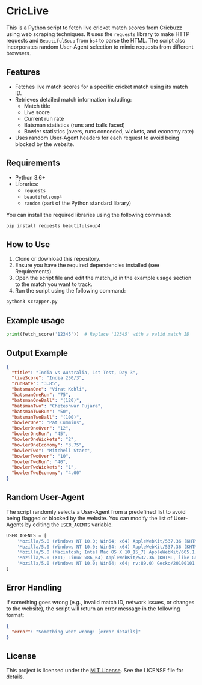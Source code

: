 # CricLive


This is a Python script to fetch live cricket match scores from Cricbuzz using web scraping techniques. It uses the `requests` library to make HTTP requests and `BeautifulSoup` from `bs4` to parse the HTML. The script also incorporates random User-Agent selection to mimic requests from different browsers.

## Features

- Fetches live match scores for a specific cricket match using its match ID.
- Retrieves detailed match information including:
  - Match title
  - Live score
  - Current run rate
  - Batsman statistics (runs and balls faced)
  - Bowler statistics (overs, runs conceded, wickets, and economy rate)
- Uses random User-Agent headers for each request to avoid being blocked by the website.

## Requirements

- Python 3.6+
- Libraries:
  - `requests`
  - `beautifulsoup4`
  - `random` (part of the Python standard library)

You can install the required libraries using the following command:
```bash
pip install requests beautifulsoup4
```
## How to Use
1. Clone or download this repository.
2. Ensure you have the required dependencies installed (see Requirements).
3. Open the script file and edit the match_id in the example usage section to the match you want to track.
4. Run the script using the following command:
```bash
python3 scrapper.py
```

## Example usage
```python
print(fetch_score('12345'))  # Replace '12345' with a valid match ID
```
## Output Example
```json
{
  "title": "India vs Australia, 1st Test, Day 3",
  "liveScore": "India 250/3",
  "runRate": "3.85",
  "batsmanOne": "Virat Kohli",
  "batsmanOneRun": "75",
  "batsmanOneBall": "(120)",
  "batsmanTwo": "Cheteshwar Pujara",
  "batsmanTwoRun": "50",
  "batsmanTwoBall": "(100)",
  "bowlerOne": "Pat Cummins",
  "bowlerOneOver": "12",
  "bowlerOneRun": "45",
  "bowlerOneWickets": "2",
  "bowlerOneEconomy": "3.75",
  "bowlerTwo": "Mitchell Starc",
  "bowlerTwoOver": "10",
  "bowlerTwoRun": "40",
  "bowlerTwoWickets": "1",
  "bowlerTwoEconomy": "4.00"
}
```
## Random User-Agent
The script randomly selects a User-Agent from a predefined list to avoid being flagged or blocked by the website. You can modify the list of User-Agents by editing the `USER_AGENTS` variable.
```python
USER_AGENTS = [
    'Mozilla/5.0 (Windows NT 10.0; Win64; x64) AppleWebKit/537.36 (KHTML, like Gecko) Chrome/85.0.4183.121 Safari/537.36',
    'Mozilla/5.0 (Windows NT 10.0; Win64; x64) AppleWebKit/537.36 (KHTML, like Gecko) Chrome/91.0.4472.124 Safari/537.36',
    'Mozilla/5.0 (Macintosh; Intel Mac OS X 10_15_7) AppleWebKit/605.1.15 (KHTML, like Gecko) Version/14.0.3 Safari/605.1.15',
    'Mozilla/5.0 (X11; Linux x86_64) AppleWebKit/537.36 (KHTML, like Gecko) Chrome/91.0.4472.124 Safari/537.36',
    'Mozilla/5.0 (Windows NT 10.0; Win64; x64; rv:89.0) Gecko/20100101 Firefox/89.0',
]
```
## Error Handling
If something goes wrong (e.g., invalid match ID, network issues, or changes to the website), the script will return an error message in the following format:
``` json
{
  "error": "Something went wrong: [error details]"
}
```
## License
This project is licensed under the [MIT License](https://github.com/Sarkar069/crickbuzz-live-score-scrapper/tree/main?tab=MIT-1-ov-file#readme). See the LICENSE file for details.







